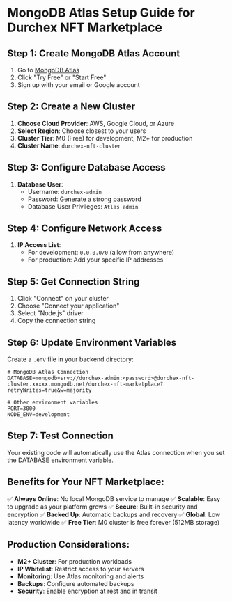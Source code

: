 # MongoDB Atlas Setup Guide for Durchex NFT Marketplace

## Step 1: Create MongoDB Atlas Account

1. Go to [MongoDB Atlas](https://www.mongodb.com/cloud/atlas)
2. Click "Try Free" or "Start Free"
3. Sign up with your email or Google account

## Step 2: Create a New Cluster

1. **Choose Cloud Provider**: AWS, Google Cloud, or Azure
2. **Select Region**: Choose closest to your users
3. **Cluster Tier**: M0 (Free) for development, M2+ for production
4. **Cluster Name**: `durchex-nft-cluster`

## Step 3: Configure Database Access

1. **Database User**:
   - Username: `durchex-admin`
   - Password: Generate a strong password
   - Database User Privileges: `Atlas admin`

## Step 4: Configure Network Access

1. **IP Access List**:
   - For development: `0.0.0.0/0` (allow from anywhere)
   - For production: Add your specific IP addresses

## Step 5: Get Connection String

1. Click "Connect" on your cluster
2. Choose "Connect your application"
3. Select "Node.js" driver
4. Copy the connection string

## Step 6: Update Environment Variables

Create a `.env` file in your backend directory:

```env
# MongoDB Atlas Connection
DATABASE=mongodb+srv://durchex-admin:<password>@durchex-nft-cluster.xxxxx.mongodb.net/durchex-nft-marketplace?retryWrites=true&w=majority

# Other environment variables
PORT=3000
NODE_ENV=development
```

## Step 7: Test Connection

Your existing code will automatically use the Atlas connection when you set the DATABASE environment variable.

## Benefits for Your NFT Marketplace:

✅ **Always Online**: No local MongoDB service to manage
✅ **Scalable**: Easy to upgrade as your platform grows
✅ **Secure**: Built-in security and encryption
✅ **Backed Up**: Automatic backups and recovery
✅ **Global**: Low latency worldwide
✅ **Free Tier**: M0 cluster is free forever (512MB storage)

## Production Considerations:

- **M2+ Cluster**: For production workloads
- **IP Whitelist**: Restrict access to your servers
- **Monitoring**: Use Atlas monitoring and alerts
- **Backups**: Configure automated backups
- **Security**: Enable encryption at rest and in transit
